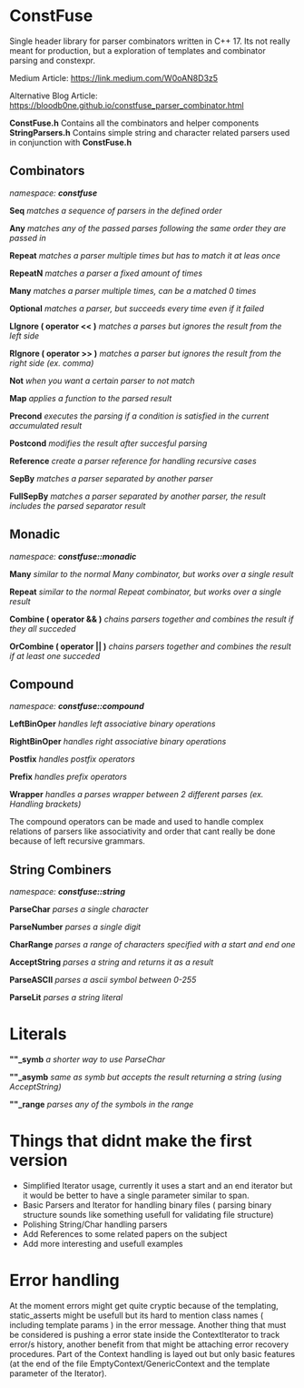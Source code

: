 # ConstFuse
Single header library for parser combinators written in C++ 17. Its not really meant for production, but a exploration of templates and combinator parsing and constexpr.


Medium Article: https://link.medium.com/W0oAN8D3z5

Alternative Blog Article: https://bloodb0ne.github.io/constfuse_parser_combinator.html

**ConstFuse.h** 	Contains all the combinators and helper components
**StringParsers.h** Contains simple string and character related parsers used in conjunction with **ConstFuse.h**

## Combinators
_namespace: **constfuse**_

**Seq**
    _matches a sequence of parsers in the defined order_

**Any**
    _matches any of the passed parses following the same order they are passed in_

**Repeat**
    _matches a parser multiple times but has to match it at leas once_

**RepeatN**
    _matches a parser a fixed amount of times_

**Many**
    _matches a parser multiple times, can be a matched 0 times_

**Optional**
    _matches a parser, but succeeds every time even if it failed_

**LIgnore ( operator << )**
    _matches a parses but ignores the result from the left side_

**RIgnore ( operator >> )**
    _matches a parser but ignores the result from the right side (ex. comma)_

**Not**
    _when you want a certain parser to not match_

**Map**
    _applies a function to the parsed result_

**Precond**
    _executes the parsing if a condition is satisfied in the current accumulated result_

**Postcond**
    _modifies the result after succesful parsing_

**Reference**
    _create a parser reference for handling recursive cases_

**SepBy**
    _matches a parser separated by another parser_

**FullSepBy**
    _matches a parser separated by another parser, the result includes the parsed separator result_

## Monadic
_namespace: **constfuse::monadic**_

**Many**
    _similar to the normal Many combinator, but works over a single result_

**Repeat**
    _similar to the normal Repeat combinator, but works over a single result_

**Combine ( operator && )**
    _chains parsers together and combines the result if they all succeded_

**OrCombine ( operator || )**
    _chains parsers together and combines the result if at least one succeded_

## Compound
_namespace: **constfuse::compound**_

**LeftBinOper**
    _handles left associative binary operations_    

**RightBinOper**
    _handles right associative binary operations_ 

**Postfix**
    _handles postfix operators_

**Prefix**
    _handles prefix operators_

**Wrapper**
    _handles a parses wrapper between 2 different parses (ex. Handling brackets)_

The compound operators can be made and used to handle complex relations of parsers like associativity and order that cant really be done because of left recursive grammars.

## String Combiners

_namespace: **constfuse::string**_

**ParseChar**
    _parses a single character_

**ParseNumber**
    _parses a single digit_

**CharRange**
    _parses a range of characters specified with a start and end one_

**AcceptString**
    _parses a string and returns it as a result_

**ParseASCII**
    _parses a ascii symbol between 0-255_

**ParseLit**
    _parses a string literal_

# Literals

**""_symb**
    _a shorter way to use ParseChar_

**""_asymb**
    _same as symb but accepts the result returning a string (using AcceptString)_

**""_range**
    _parses any of the symbols in the range_

# Things that didnt make the first version
- Simplified Iterator usage, currently it uses a start and an end iterator but it would be better to have a single parameter similar to span.
- Basic Parsers and Iterator for handling binary files ( parsing binary structure sounds like something usefull for validating file structure)
- Polishing String/Char handling parsers
- Add References to some related papers on the subject
- Add more interesting and usefull examples 

# Error handling
At the moment errors might get quite cryptic because of the templating, static_asserts might be usefull but its hard to mention class names ( including template params ) in the error message. Another thing that must be considered is pushing a error state inside the ContextIterator to track error/s history, another benefit from that might be attaching error recovery procedures. Part of the Context handling is layed out but only basic features (at the end of the file EmptyContext/GenericContext and the template parameter of the Iterator).